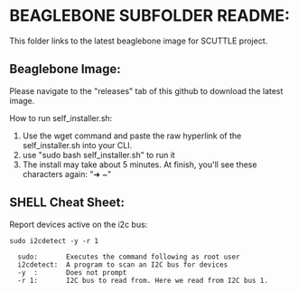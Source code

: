 # BEAGLEBONE SUBFOLDER README:

This folder links to the latest beaglebone image for SCUTTLE project.

## Beaglebone Image:
Please navigate to the "releases" tab of this github to download the latest image.

How to run self_installer.sh:
1) Use the wget command and paste the raw hyperlink of the self_installer.sh into your CLI.
2) use "sudo bash self_installer.sh" to run it
3) The install may take about 5 minutes. At finish, you'll see these characters again: "➜  ~"

## SHELL Cheat Sheet:

Report devices active on the i2c bus:
```
sudo i2cdetect -y -r 1

  sudo:       Executes the command following as root user
  i2cdetect:  A program to scan an I2C bus for devices
  -y  :       Does not prompt
  -r 1:       I2C bus to read from. Here we read from I2C bus 1.
  ```
